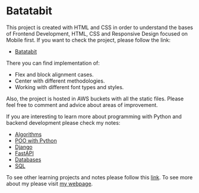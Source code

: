 # Batatabit

This project is created with HTML and CSS in order to understand the bases of Frontend Development, HTML, CSS and Responsive Design focused on Mobile first. If you want to check the project, please follow the link:

- [Batatabit](http://batatabit-project.s3-website-us-east-1.amazonaws.com/)

There you can find implementation of:

- Flex and block alignment cases.
- Center with different methodologies.
- Working with different font types and styles.

Also, the project is hosted in AWS buckets with all the static files. Please feel free to comment and advice about areas of improvement.

If you are interesting to learn more about programming with Python and backend development please check my notes:

- [Algorithms](https://drive.google.com/file/d/1e72w53UL7udKEjXqQ3TDJ7lvyY1VqcqF/view)
- [POO with Python](https://drive.google.com/file/d/1pud53b66uLaWs0rKYCsoqygSnXZqtWLy/view)
- [Django](https://drive.google.com/file/d/1-NrgiLMRyXBIjHABq759OGGmGZL9QtWH/view)
- [FastAPI](https://drive.google.com/file/d/1e72w53UL7udKEjXqQ3TDJ7lvyY1VqcqF/view)
- [Databases](https://drive.google.com/file/d/10MDw_llXH3bQwYK7jlJo7ahotsHSM6hX/view)
- [SQL](https://drive.google.com/file/d/1DHNKuA1FnyRUByQTc_3gONyJ4C0gO1_8/view)

To see other learning projects and notes please follow this [link](https://imdiego.dev/projects/projects/notes).
To see more about my please visit [my webpage](https://imdiego.dev/).
